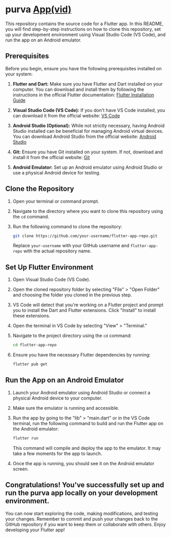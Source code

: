 # purva [App(vid)](https://drive.google.com/file/d/12If7bzhuE1coe_OEupk3c2GYXfFQF4Ha/view?usp=sharing)

This repository contains the source code for a Flutter app. In this README, you will find step-by-step instructions on how to clone this repository, set up your development environment using Visual Studio Code (VS Code), and run the app on an Android emulator.

## Prerequisites

Before you begin, ensure you have the following prerequisites installed on your system:

1. **Flutter and Dart:** Make sure you have Flutter and Dart installed on your computer. You can download and install them by following the instructions in the official Flutter documentation: [Flutter Installation Guide](https://flutter.dev/docs/get-started/install)

2. **Visual Studio Code (VS Code):** If you don't have VS Code installed, you can download it from the official website: [VS Code](https://code.visualstudio.com/)

3. **Android Studio (Optional):** While not strictly necessary, having Android Studio installed can be beneficial for managing Android virtual devices. You can download Android Studio from the official website: [Android Studio](https://developer.android.com/studio)

4. **Git:** Ensure you have Git installed on your system. If not, download and install it from the official website: [Git](https://git-scm.com/)

5. **Android Emulator:** Set up an Android emulator using Android Studio or use a physical Android device for testing.

## Clone the Repository

1. Open your terminal or command prompt.

2. Navigate to the directory where you want to clone this repository using the `cd` command.

3. Run the following command to clone the repository:

   ```bash
   git clone https://github.com/your-username/flutter-app-repo.git
   ```

   Replace `your-username` with your GitHub username and `flutter-app-repo` with the actual repository name.

## Set Up Flutter Environment

1. Open Visual Studio Code (VS Code).

2. Open the cloned repository folder by selecting "File" > "Open Folder" and choosing the folder you cloned in the previous step.

3. VS Code will detect that you're working on a Flutter project and prompt you to install the Dart and Flutter extensions. Click "Install" to install these extensions.

4. Open the terminal in VS Code by selecting "View" > "Terminal."

5. Navigate to the project directory using the `cd` command:

   ```bash
   cd flutter-app-repo
   ```

6. Ensure you have the necessary Flutter dependencies by running:

   ```bash
   flutter pub get
   ```

## Run the App on an Android Emulator

1. Launch your Android emulator using Android Studio or connect a physical Android device to your computer.

2. Make sure the emulator is running and accessible.

3. Run the app by going to the "lib" > "main.dart" or in the VS Code terminal, run the following command to build and run the Flutter app on the Android emulator:

   ```bash
   flutter run
   ```

   This command will compile and deploy the app to the emulator. It may take a few moments for the app to launch.

4. Once the app is running, you should see it on the Android emulator screen.

## Congratulations! You've successfully set up and run the purva app locally on your development environment.

You can now start exploring the code, making modifications, and testing your changes. Remember to commit and push your changes back to the GitHub repository if you want to keep them or collaborate with others. Enjoy developing your Flutter app!
